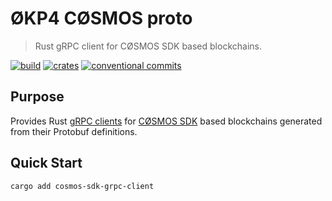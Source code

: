 # ØKP4 CØSMOS proto

> Rust gRPC client for CØSMOS SDK based blockchains.

[![build](https://github.com/okp4/okp4-cosmos-proto/actions/workflows/build.yml/badge.svg)](https://github.com/okp4/okp4-cosmos-proto/actions/workflows/build.yml)
[![crates](https://img.shields.io/crates/v/cosmos_sdk_grpc_client)](https://crates.io/crates/cosmos_sdk_grpc_client)
[![conventional commits](https://img.shields.io/badge/Conventional%20Commits-1.0.0-yellow.svg)](https://conventionalcommits.org)

## Purpose

Provides Rust [gRPC clients](https://docs.rs/tonic/latest/tonic/) for [CØSMOS SDK](https://docs.cosmos.network) based blockchains generated from their Protobuf definitions.

## Quick Start

```sh
cargo add cosmos-sdk-grpc-client
```
